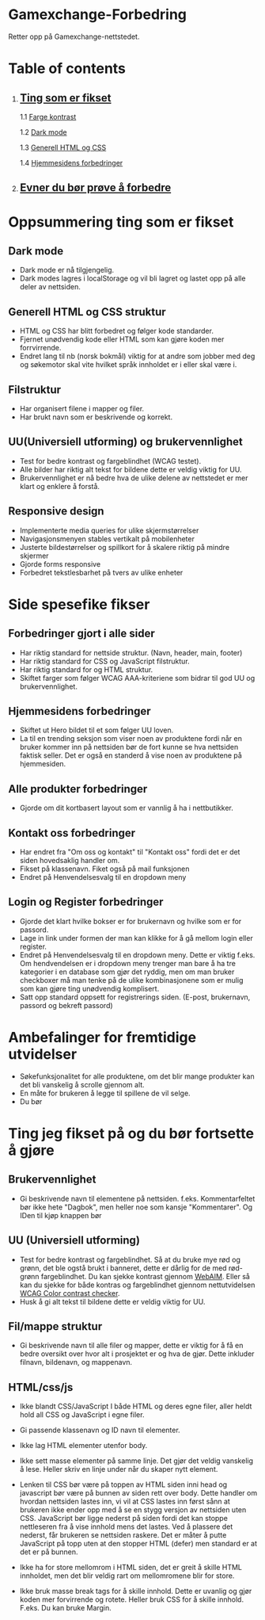 # Gamexchange-Forbedring
Retter opp på Gamexchange-nettstedet.

# Table of contents
1. ## [Ting som er fikset](#ting-som-er-fikset)

    1.1 [Farge kontrast](#farge-kontrast)

    1.2 [Dark mode](#dark-mode)

    1.3 [Generell HTML og CSS](#generell-html-og-css)

    1.4 [Hjemmesidens forbedringer](#hjemmesidens-forbedringer)

2. ## [Evner du bør prøve å forbedre](#evner-du-bor-prove-å-forbedre)


# Oppsummering ting som er fikset

## Dark mode
* Dark mode er nå tilgjengelig.
* Dark modes lagres i localStorage og vil bli lagret og lastet opp på alle deler av nettsiden.

## Generell HTML og CSS struktur
* HTML og CSS har blitt forbedret og følger kode standarder.
* Fjernet unødvendig kode eller HTML som kan gjøre koden mer forrvirrende.
* Endret lang til nb (norsk bokmål) viktig for at andre som jobber med deg og søkemotor skal vite hvilket språk innholdet er i eller skal være i.

## Filstruktur
* Har organisert filene i mapper og filer.
* Har brukt navn som er beskrivende og korrekt.

## UU(Universiell utforming) og brukervennlighet
* Test for bedre kontrast og fargeblindhet (WCAG testet).
* Alle bilder har riktig alt tekst for bildene dette er veldig viktig for UU.
* Brukervennlighet er nå bedre hva de ulike delene av nettstedet er mer klart og enklere å forstå.

## Responsive design
* Implementerte media queries for ulike skjermstørrelser
* Navigasjonsmenyen stables vertikalt på mobilenheter
* Justerte bildestørrelser og spillkort for å skalere riktig på mindre skjermer
* Gjorde forms responsive
* Forbedret tekstlesbarhet på tvers av ulike enheter

# Side spesefike fikser

## Forbedringer gjort i alle sider
* Har riktig standard for nettside struktur. (Navn, header, main, footer)
* Har riktig standard for CSS og JavaScript filstruktur.
* Har riktig standard for og HTML struktur.
* Skiftet farger som følger WCAG AAA-kriteriene som bidrar til god UU og brukervennlighet.

## Hjemmesidens forbedringer
* Skiftet ut Hero bildet til et som følger UU loven.
* La til en trending seksjon som viser noen av produktene fordi når en bruker kommer inn på nettsiden bør de fort  kunne se hva nettsiden faktisk seller. Det er også en standerd å vise noen av produktene på hjemmesiden.

## Alle produkter forbedringer
* Gjorde om dit kortbasert layout som er vannlig å ha i nettbutikker.

## Kontakt oss forbedringer
* Har endret fra "Om oss og kontakt" til "Kontakt oss" fordi det er det siden hovedsaklig handler om.
* Fikset på klassenavn. Fiket også på mail funksjonen
* Endret på Henvendelsesvalg til en dropdown meny

## Login og Register forbedringer
* Gjorde det klart hvilke bokser er for brukernavn og hvilke som er for passord.
* Lage in link under formen der man kan klikke for å gå mellom login eller register.
* Endret på Henvendelsesvalg til en dropdown meny. Dette er viktig f.eks. Om hendvendelsen er i dropdown meny trenger man bare å ha tre kategorier i en database som gjør det ryddig, men om man bruker checkboxer må man tenke på de ulike kombinasjonene som er mulig som kan gjøre ting unødvendig komplisert.
* Satt opp standard oppsett for registrerings siden. (E-post, brukernavn, passord og bekreft passord)



# Ambefalinger for fremtidige utvidelser
- Søkefunksjonalitet for alle produktene, om det blir mange produkter kan det bli vanskelig å scrolle gjennom alt.
- En måte for brukeren å legge til spillene de vil selge.
- Du bør


# Ting jeg fikset på og du bør fortsette å gjøre

## Brukervennlighet
- Gi beskrivende navn til elementene på nettsiden. f.eks. Kommentarfeltet bør ikke hete "Dagbok", men heller noe som kansje "Kommentarer". Og IDen til kjøp knappen bør

## UU (Universiell utforming)
- Test for bedre kontrast og fargeblindhet. Så at du bruke mye rød og grønn, det ble ogstå brukt i banneret, dette er dårlig for de med rød-grønn fargeblindhet. Du kan sjekke kontrast gjennom [WebAIM](https://webaim.org/resources/contrastchecker/). Eller så kan du sjekke for både kontras og fargeblindhet gjennom nettutvidelsen [WCAG Color contrast checker](https://chromewebstore.google.com/detail/WCAG%20Color%20contrast%20checker/plnahcmalebffmaghcpcmpaciebdhgdf).
- Husk å gi alt tekst til bildene dette er veldig viktig for UU.

## Fil/mappe struktur
- Gi beskrivende navn til alle filer og mapper, dette er viktig for å få en bedre oversikt over hvor alt i prosjektet er og hva de gjør. Dette inkluder filnavn, bildenavn, og mappenavn.

## HTML/css/js
- Ikke blandt CSS/JavaScript I både HTML og deres egne filer, aller heldt hold all CSS og JavaScript i egne filer.

- Gi passende klassenavn og ID navn til elementer.

- Ikke lag HTML elementer utenfor body.

- Ikke sett masse elementer på samme linje. Det gjør det veldig vanskelig å lese. Heller skriv en linje under når du skaper nytt element.

- Lenken til CSS bør være på toppen av HTML siden inni head og javascript bør være på bunnen av siden rett over body. Dette handler om hvordan nettsiden lastes inn, vi vil at CSS lastes inn først sånn at brukeren ikke ender opp med å se en stygg versjon av nettsiden uten CSS. JavaScript bør ligge nederst på siden fordi det kan stoppe nettleseren fra å vise innhold mens det lastes. Ved å plassere det nederst, får brukeren se nettsiden raskere. Det er måter å putte JavaScript på topp uten at den stopper HTML (defer) men standard er at det er på bunnen.

- Ikke ha for store mellomrom i HTML siden, det er greit å skille HTML innholdet, men det blir veldig rart om mellomromene blir for store. 

- Ikke bruk masse break tags for å skille innhold. Dette er uvanlig og gjør koden mer forvirrende og rotete. Heller bruk CSS for å skille innhold. F.eks. Du kan bruke Margin.
